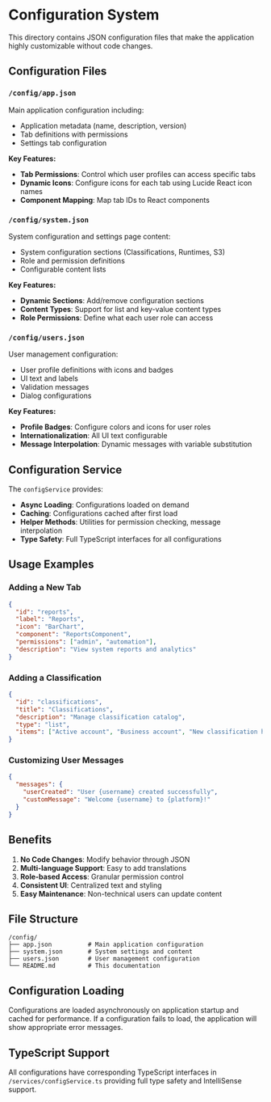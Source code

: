 # Configuration System

This directory contains JSON configuration files that make the application highly customizable without code changes.

## Configuration Files

### `/config/app.json`

Main application configuration including:

- Application metadata (name, description, version)
- Tab definitions with permissions
- Settings tab configuration

**Key Features:**

- **Tab Permissions**: Control which user profiles can access specific tabs
- **Dynamic Icons**: Configure icons for each tab using Lucide React icon names
- **Component Mapping**: Map tab IDs to React components

### `/config/system.json`

System configuration and settings page content:

- System configuration sections (Classifications, Runtimes, S3)
- Role and permission definitions
- Configurable content lists

**Key Features:**

- **Dynamic Sections**: Add/remove configuration sections
- **Content Types**: Support for list and key-value content types
- **Role Permissions**: Define what each user role can access

### `/config/users.json`

User management configuration:

- User profile definitions with icons and badges
- UI text and labels
- Validation messages
- Dialog configurations

**Key Features:**

- **Profile Badges**: Configure colors and icons for user roles
- **Internationalization**: All UI text configurable
- **Message Interpolation**: Dynamic messages with variable substitution

## Configuration Service

The `configService` provides:

- **Async Loading**: Configurations loaded on demand
- **Caching**: Configurations cached after first load
- **Helper Methods**: Utilities for permission checking, message interpolation
- **Type Safety**: Full TypeScript interfaces for all configurations

## Usage Examples

### Adding a New Tab

```json
{
  "id": "reports",
  "label": "Reports",
  "icon": "BarChart",
  "component": "ReportsComponent",
  "permissions": ["admin", "automation"],
  "description": "View system reports and analytics"
}
```

### Adding a Classification

```json
{
  "id": "classifications",
  "title": "Classifications",
  "description": "Manage classification catalog",
  "type": "list",
  "items": ["Active account", "Business account", "New classification here"]
}
```

### Customizing User Messages

```json
{
  "messages": {
    "userCreated": "User {username} created successfully",
    "customMessage": "Welcome {username} to {platform}!"
  }
}
```

## Benefits

1. **No Code Changes**: Modify behavior through JSON
2. **Multi-language Support**: Easy to add translations
3. **Role-based Access**: Granular permission control
4. **Consistent UI**: Centralized text and styling
5. **Easy Maintenance**: Non-technical users can update content

## File Structure

```
/config/
├── app.json          # Main application configuration
├── system.json       # System settings and content
├── users.json        # User management configuration
└── README.md         # This documentation
```

## Configuration Loading

Configurations are loaded asynchronously on application startup and cached for performance. If a configuration fails to load, the application will show appropriate error messages.

## TypeScript Support

All configurations have corresponding TypeScript interfaces in `/services/configService.ts` providing full type safety and IntelliSense support.
